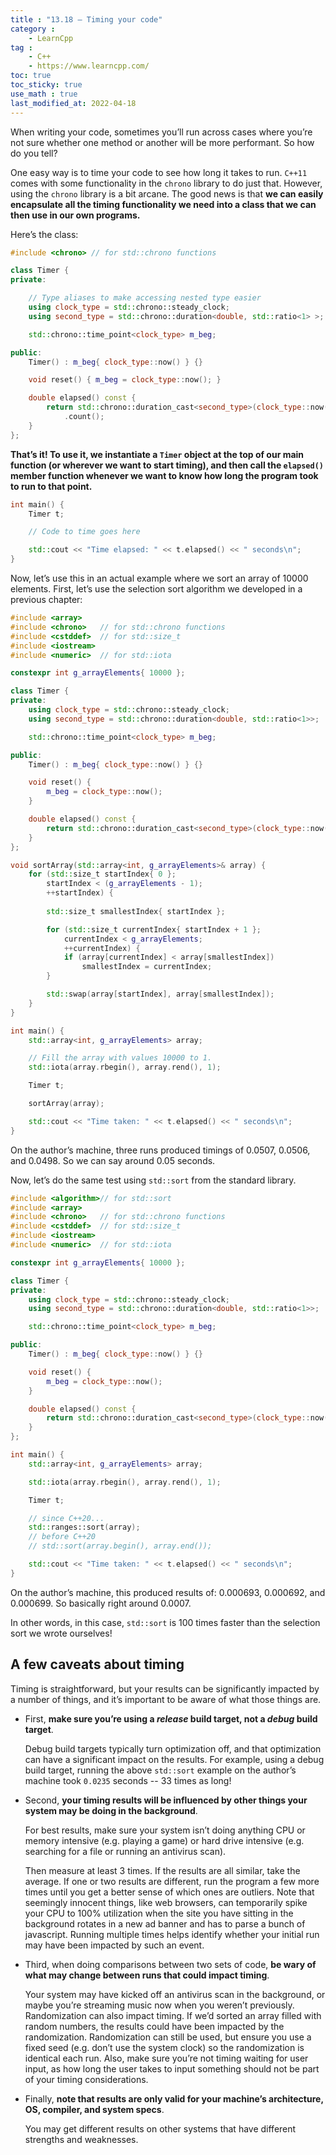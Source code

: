 ```yaml
---
title : "13.18 — Timing your code"
category :
    - LearnCpp
tag : 
    - C++
    - https://www.learncpp.com/
toc: true
toc_sticky: true
use_math : true
last_modified_at: 2022-04-18
---
```



When writing your code, sometimes you’ll run across cases where you’re not sure whether one method or another will be more performant. So how do you tell?

One easy way is to time your code to see how long it takes to run. `C++11` comes with some functionality in the `chrono` library to do just that. However, using the `chrono` library is a bit arcane. The good news is that **we can easily encapsulate all the timing functionality we need into a class that we can then use in our own programs.**

Here’s the class:

```c++
#include <chrono> // for std::chrono functions

class Timer {
private:

    // Type aliases to make accessing nested type easier
    using clock_type = std::chrono::steady_clock;
    using second_type = std::chrono::duration<double, std::ratio<1> >;

    std::chrono::time_point<clock_type> m_beg;

public:
    Timer() : m_beg{ clock_type::now() } {}

    void reset() { m_beg = clock_type::now(); }

    double elapsed() const {
        return std::chrono::duration_cast<second_type>(clock_type::now() - m_beg)
            .count();
    }
};
```

**That’s it! To use it, we instantiate a `Timer` object at the top of our main function (or wherever we want to start timing), and then call the `elapsed()` member function whenever we want to know how long the program took to run to that point.**

```c++
int main() {
    Timer t;

    // Code to time goes here

    std::cout << "Time elapsed: " << t.elapsed() << " seconds\n";
}
```

Now, let’s use this in an actual example where we sort an array of 10000 elements. First, let’s use the selection sort algorithm we developed in a previous chapter:

```c++
#include <array>
#include <chrono>   // for std::chrono functions
#include <cstddef>  // for std::size_t
#include <iostream>
#include <numeric>  // for std::iota

constexpr int g_arrayElements{ 10000 };

class Timer {
private:
    using clock_type = std::chrono::steady_clock;
    using second_type = std::chrono::duration<double, std::ratio<1>>;

    std::chrono::time_point<clock_type> m_beg;

public:
    Timer() : m_beg{ clock_type::now() } {}

    void reset() {
        m_beg = clock_type::now();
    }

    double elapsed() const {
        return std::chrono::duration_cast<second_type>(clock_type::now() - m_beg).count();
    }
};

void sortArray(std::array<int, g_arrayElements>& array) {
    for (std::size_t startIndex{ 0 };
        startIndex < (g_arrayElements - 1);
        ++startIndex) {
            
        std::size_t smallestIndex{ startIndex };

        for (std::size_t currentIndex{ startIndex + 1 };
            currentIndex < g_arrayElements;
            ++currentIndex) {
            if (array[currentIndex] < array[smallestIndex])
                smallestIndex = currentIndex;
        }

        std::swap(array[startIndex], array[smallestIndex]);
    }
}

int main() {
    std::array<int, g_arrayElements> array;

    // Fill the array with values 10000 to 1.
    std::iota(array.rbegin(), array.rend(), 1);

    Timer t;

    sortArray(array);

    std::cout << "Time taken: " << t.elapsed() << " seconds\n";
}
```

On the author’s machine, three runs produced timings of 0.0507, 0.0506, and 0.0498. So we can say around 0.05 seconds.

Now, let’s do the same test using `std::sort` from the standard library.

```c++
#include <algorithm>// for std::sort
#include <array>
#include <chrono>   // for std::chrono functions
#include <cstddef>  // for std::size_t
#include <iostream>
#include <numeric>  // for std::iota

constexpr int g_arrayElements{ 10000 };

class Timer {
private:
    using clock_type = std::chrono::steady_clock;
    using second_type = std::chrono::duration<double, std::ratio<1>>;

    std::chrono::time_point<clock_type> m_beg;

public:
    Timer() : m_beg{ clock_type::now() } {}

    void reset() {
        m_beg = clock_type::now();
    }

    double elapsed() const {
        return std::chrono::duration_cast<second_type>(clock_type::now() - m_beg).count();
    }
};

int main() {
    std::array<int, g_arrayElements> array;

    std::iota(array.rbegin(), array.rend(), 1);

    Timer t;

    // since C++20...
    std::ranges::sort(array);
    // before C++20
    // std::sort(array.begin(), array.end());

    std::cout << "Time taken: " << t.elapsed() << " seconds\n";
}
```

On the author’s machine, this produced results of: 0.000693, 0.000692, and 0.000699. So basically right around 0.0007.

In other words, in this case, `std::sort` is 100 times faster than the selection sort we wrote ourselves!


## A few caveats about timing

Timing is straightforward, but your results can be significantly impacted by a number of things, and it’s important to be aware of what those things are.

- First, **make sure you’re using a *release* build target, not a *debug* build target**.

    Debug build targets typically turn optimization off, and that optimization can have a significant impact on the results. For example, using a debug build target, running the above `std::sort` example on the author’s machine took `0.0235` seconds -- 33 times as long!

- Second, **your timing results will be influenced by other things your system may be doing in the background**.

    For best results, make sure your system isn’t doing anything CPU or memory intensive (e.g. playing a game) or hard drive intensive (e.g. searching for a file or running an antivirus scan).

    Then measure at least 3 times. If the results are all similar, take the average. If one or two results are different, run the program a few more times until you get a better sense of which ones are outliers. Note that seemingly innocent things, like web browsers, can temporarily spike your CPU to 100% utilization when the site you have sitting in the background rotates in a new ad banner and has to parse a bunch of javascript. Running multiple times helps identify whether your initial run may have been impacted by such an event.

- Third, when doing comparisons between two sets of code, **be wary of what may change between runs that could impact timing**.

    Your system may have kicked off an antivirus scan in the background, or maybe you’re streaming music now when you weren’t previously. Randomization can also impact timing. If we’d sorted an array filled with random numbers, the results could have been impacted by the randomization. Randomization can still be used, but ensure you use a fixed seed (e.g. don’t use the system clock) so the randomization is identical each run. Also, make sure you’re not timing waiting for user input, as how long the user takes to input something should not be part of your timing considerations.

- Finally, **note that results are only valid for your machine’s architecture, OS, compiler, and system specs**.

    You may get different results on other systems that have different strengths and weaknesses.